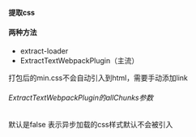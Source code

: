 #### 提取css

#### 两种方法
- extract-loader
- ExtractTextWebpackPlugin（主流）


打包后的min.css不会自动引入到html，需要手动添加link

###### ExtractTextWebpackPlugin的allChunks参数
默认是false 表示异步加载的css样式默认不会被引入